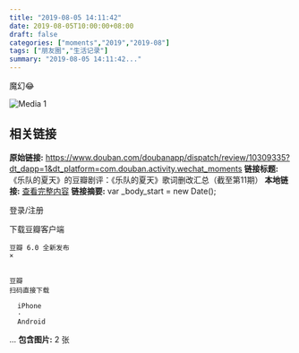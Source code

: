 ```yaml
---
title: "2019-08-05 14:11:42"
date: 2019-08-05T10:00:00+08:00
draft: false
categories: ["moments","2019","2019-08"]
tags: ["朋友圈","生活记录"]
summary: "2019-08-05 14:11:42..."
---
```


魔幻😂

![Media 1](/Moments/photos/2019-08-05/201908051411420.jpg)

## 相关链接

**原始链接:** https://www.douban.com/doubanapp/dispatch/review/10309335?dt_dapp=1&dt_platform=com.douban.activity.wechat_moments
**链接标题:** 《乐队的夏天》的豆瓣剧评：《乐队的夏天》歌词删改汇总（截至第11期）
**本地链接:** [查看完整内容](/link_content/2019/08/2019-08-05/link_content/)
**链接摘要:** var _body_start = new Date();

  

    



    




  
    

  登录/注册



    
  下载豆瓣客户端
  
    豆瓣 6.0 全新发布
    ×
  
  
    豆瓣
    扫码直接下载
    
      iPhone
      ·
      Android
    
  


    



  
   ...
**包含图片:** 2 张

